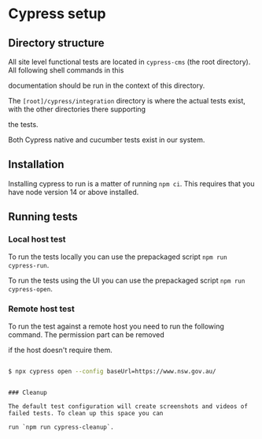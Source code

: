 # Cypress setup

## Directory structure

All site level functional tests are located in `cypress-cms` (the root directory). All following shell commands in this

documentation should be run in the context of this directory.

The `[root]/cypress/integration` directory is where the actual tests exist, with the other directories there supporting

the tests.

Both Cypress native and cucumber tests exist in our system.

## Installation

Installing cypress to run is a matter of running `npm ci`. This requires that you have node version 14 or above installed.

## Running tests

### Local host test

To run the tests locally you can use the prepackaged script `npm run cypress-run`.

To run the tests using the UI you can use the prepackaged script `npm run cypress-open`.

### Remote host test

To run the test against a remote host you need to run the following command. The permission part can be removed

if the host doesn't require them.

```bash

$ npx cypress open --config baseUrl=https://www.nsw.gov.au/

```

```

### Cleanup

The default test configuration will create screenshots and videos of failed tests. To clean up this space you can

run `npm run cypress-cleanup`.


